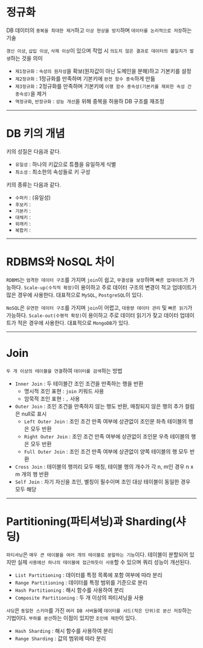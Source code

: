 # 정규화

DB 데이터의 `중복을 최대한 제거`하고 `이상 현상을 방지`하며 `데이터를 논리적으로 저장`하는 기술

`갱신 이상`, `삽입 이상`, `삭제 이상`이 있으며 작업 시 `의도치 않은 결과로 데이터의 불일치가 발생`하는 것을 의미

- `제1정규화` : `속성의 원자성`을 확보(원자값이 아닌 도메인을 분해)하고 기본키를 설정
- `제2정규화` : 1정규화를 만족하며 기본키에 `완전 함수 종속`하게 만듦
- `제3정규화` : 2정규화를 만족하며 기본키에 `이행 함수 종속성(기본키를 제외한 속성 간 종속성)`을 제거
- `역정규화`, `반정규화` : `성능 개선`을 위해 중복을 허용하 DB 구조를 재조정

***

# DB 키의 개념

키의 성질은 다음과 같다.

- `유일성` : 하나의 키값으로 튜플을 유일하게 식별
- `최소성` : 최소한의 속성들로 키 구성

키의 종류는 다음과 같다.

- `수퍼키` : (유일성)
- `후보키` :
- `기본키` :
- `대체키` :
- `외래키` :
- `복합키` : 

***

# RDBMS와 NoSQL 차이

`RDBMS`는 `엄격한 데이터 구조`를 가지며 `join`이 쉽고, `무결성을 보장`하며 `빠른 업데이트`가 가능하다. `Scale-up(수직적 확장)`이 용이하고 주로 데이터 구조의 변경이 적고 업데이트가 많은 경우에 사용한다. 대표적으로 `MySQL`, `PostgreSQL`이 있다.

`NoSQL`은 `유연한 데이터 구조`를 가지며 `join`이 어렵고, `대용량 데이터 관리` 및 `빠른 읽기`가 가능하다. `Scale-out(수평적 확장)`이 용이하고 주로 데이터 읽기가 잦고 데이터 업데이트가 적은 경우에 사용한다. 대표적으로 `MongoDB`가 있다.

***

# Join

`두 개 이상의 테이블을 연결`하여 `데이터를 검색`하는 방법

- `Inner Join` : 두 테이블간 조인 조건을 만족하는 행을 반환
  - 명시적 조인 표현 : `join` 키워드 사용
  - 암묵적 조인 표현 : `,` 사용
- `Outer Join` : 조인 조건을 만족하지 않는 행도 반환, 매칭되지 않은 행의 추가 컬럼은 null로 표시
  - `Left Outer Join` : 조인 조건 만족 여부에 상관없이 조인문 좌측 테이블의 행은 모두 반환
  - `Right Outer Join` : 조인 조건 만족 여부에 상관없이 조인문 우측 테이블의 행은 모두 반환
  - `Full Outer Join` : 조인 조건 만족 여부에 상관없이 양쪽 테이블의 행 모두 반환
- `Cross Join` : 테이블의 행끼리 모두 매칭, 테이블 행의 개수가 각 n, m인 경우 n x m 개의 행 반환
- `Self Join` : 자기 자신을 조인, 별칭이 필수이며 조인 대상 테이블이 동일한 경우 모두 해당

***

# Partitioning(파티셔닝)과 Sharding(샤딩)

`파티셔닝`은 `매우 큰 테이블을 여러 개의 테이블로 분할하는 기능`이다. 테이블이 분할되어 있지만 실제 `사용에선 하나의 테이블에 접근하듯이 사용`할 수 있으며 쿼리 성능이 개선된다.

- `List Partitioning` : 데이터를 특정 목록에 포함 여부에 따라 분리
- `Range Partitioning` : 데이터를 특정 범위를 기준으로 분리
- `Hash Partitioning` : 해시 함수를 사용하여 분리
- `Composite Partitioning` : 두 개 이상의 파티셔닝을 사용

`샤딩`은 `동일한 스키마`를 가진 `여러 DB 서버들`에 `데이터를 샤드(작은 단위)로 분산 저장`하는 기법이다. `부하를 분산`하는 이점이 있지만 `조인에 제한`이 있다.

- `Hash Sharding` : 해시 함수를 사용하여 분리
- `Range Sharding` : 값의 범위에 따라 분리

